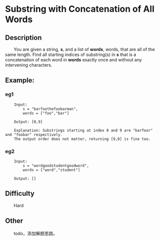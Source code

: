 # Substring with Concatenation of All Words

## Description

&emsp;&emsp;You are given a string, **s**, and a list of **words**, words, that are all of the same length. Find all 
starting indices of substring(s) in **s** that is a concatenation of each word in **words** exactly once and without 
any intervening characters.
            
## Example:

### eg1

```
    Input:
        s = "barfoothefoobarman",
        words = ["foo","bar"]
        
    Output: [0,9]
    
    Explanation: Substrings starting at index 0 and 9 are "barfoor" and "foobar" respectively.
    The output order does not matter, returning [9,0] is fine too.
```

### eg2

```
    Input:
        s = "wordgoodstudentgoodword",
        words = ["word","student"]
        
    Output: []
```

## Difficulty

&emsp;&emsp;Hard

## Other

&emsp;&emsp;todo，添加解题思路。
